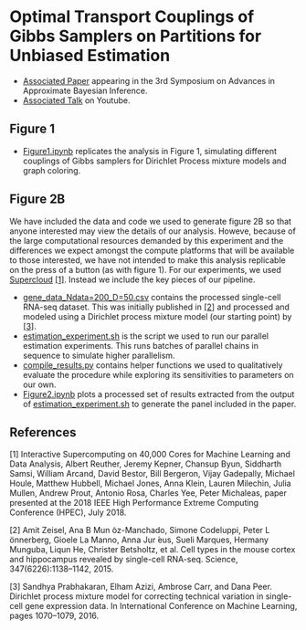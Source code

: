 # Optimal Transport Couplings of Gibbs Samplers on Partitions for Unbiased Estimation
* [Associated Paper](https://openreview.net/forum?id=luJa4Gy5GYW) appearing in the 3rd Symposium on Advances in Approximate Bayesian Inference.
* [Associated Talk](https://www.youtube.com/watch?v=0yFBWkOp4uc&t) on Youtube.


## Figure 1
* [Figure1.ipynb](Figure1.ipynb) replicates the analysis in Figure 1, simulating different couplings of Gibbs samplers for Dirichlet Process mixture models and graph coloring.

## Figure 2B
We have included the data and code we used to generate figure 2B so that anyone interested may view the details of our analysis.
Howeve, because of the large computational resources demanded by this experiment
and the differences we expect amongst the compute platforms that will be available 
to those interested, we have not intended to make this analysis replicable on the press of a button (as with figure 1).
For our experiments, we used [Supercloud](https://supercloud.mit.edu/) [[1]](#1).
Instead we include the key pieces of our pipeline.
* [gene\_data\_Ndata=200\_D=50.csv](data/gene_data_Ndata=200_D=50.csv) contains the processed single-cell RNA-seq dataset.  This was initially published in [[2]](#2) and processed and modeled using a Dirichlet process mixture model (our starting point) by [[3]](#3).
* [estimation\_experiment.sh](scripts/estimation_experiment.sh) is the script we used to run our parallel estimation experiments. This runs batches of parallel chains in sequence to simulate higher parallelism.
* [compile\_results.py](modules/compile_results.py) contains helper functions we used to qualitatively evaluate the procedure while exploring its sensitivities to parameters on our own.
* [Figure2.ipynb](Figure2.ipynb) plots a processed set of results extracted
  from the output of [estimation\_experiment.sh](scripts/estimation_experiment.sh) to generate the panel included in the paper.


## References
<a id="1"> [1] </a>
Interactive Supercomputing on 40,000 Cores for Machine Learning and Data Analysis, Albert Reuther, Jeremy Kepner, Chansup Byun, Siddharth Samsi, William Arcand, David Bestor, Bill Bergeron, Vijay Gadepally, Michael Houle, Matthew Hubbell, Michael Jones, Anna Klein, Lauren Milechin, Julia Mullen, Andrew Prout, Antonio Rosa, Charles Yee, Peter Michaleas, paper presented at the 2018 IEEE High Performance Extreme Computing Conference (HPEC), July 2018.

<a id="2"> [2] </a>  Amit Zeisel, Ana B Mun ̃oz-Manchado, Simone Codeluppi, Peter L ̈onnerberg, Gioele La Manno, Anna Jur ́eus, Sueli Marques, Hermany Munguba, Liqun He, Christer Betsholtz, et al. Cell types in the mouse cortex and hippocampus revealed by single-cell RNA-seq. Science, 347(6226):1138–1142, 2015.

<a id="3"> [3] </a>
Sandhya Prabhakaran, Elham Azizi, Ambrose Carr, and Dana Peer. Dirichlet process mixture model for correcting technical variation in single-cell gene expression data. In International Conference on Machine Learning, pages 1070–1079, 2016.
